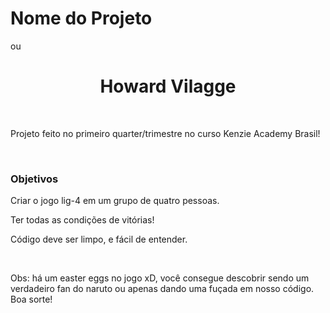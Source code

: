 # Nome do Projeto 
ou
<h1 align="center">Howard Vilagge</h1>
<br>
<p>Projeto feito no primeiro quarter/trimestre no curso Kenzie Academy Brasil!</p>
<br>
<h3>Objetivos</h3>
<p>Criar o jogo lig-4 em um grupo de quatro pessoas.</p>
<p>Ter todas as condições de vitórias!</p>
<p>Código deve ser limpo, e fácil de entender.</p>
<br>
<p>Obs: há um easter eggs no jogo xD, você consegue descobrir sendo um verdadeiro fan do naruto ou apenas dando uma fuçada em nosso código. Boa sorte!</p>